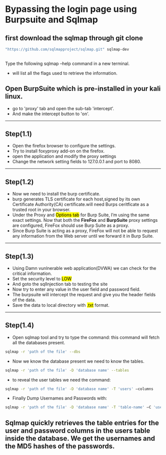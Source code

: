 # Bypassing the login page using Burpsuite and Sqlmap

## first download the sqlmap through git clone

```sh
"https://github.com/sqlmapproject/sqlmap.git" sqlmap-dev
 
 ```
Type the following sqlmap –help command in a new terminal. 
 * will list all the flags used to retrieve the information.

## Open BurpSuite which is pre-installed in your kali linux.
 * go to 'proxy' tab  and open the  sub-tab 'intercept'.
 * And make the intercept button to 'on'. 
---
 ## Step(1.1)
 * Open the firefox browser  to configure the settings.
 * Try to install foxyproxy add-on on the firefox.
 * open the application and modify the proxy settings
 * Change the network setting fields to 127.0.0.1 and port to 8080.
 ---
 
 ## Step(1.2)
 * Now we need to install the burp certificate.
 * burp generates TLS certificate for each host,signed by its own Certificate Authority(CA)   certificate.will need Burps ceritficate as a trusted root in your browser.
 * Under the Proxy and <mark>Options tab</mark> for Burp Suite, I’m using the same exact settings. Now that both the <strong>FireFox</strong> and <strong>BurpSuite</strong> proxy settings are configured, FireFox should use Burp Suite as a proxy. 
 * Since Burp Suite is acting as a proxy, FireFox will not be able to request any information from the Web server until we forward it in Burp Suite.
 ---
 ## Step(1.3)
  * Using Damn vunlnerable web application(DVWA) we can check for the critical information.
  * Set the security level to <mark>LOW</mark>
  * And goto the sqlInjection tab to testing the site
  * Now try to enter any value in the user field and password field.
  * The burpsuite will intercept the request and give you the header fields of the data.
  * Save the data to local directory with <mark>.txt</mark> format.
  ---
 ## Step(1.4)
  * Open sqlmap tool and try to type the command:
  this command will fetch all the databases present.
  ```sh
  sqlmap -r 'path of the file' --dbs

  ``` 
  * Now we know the database present we need to know the tables.
  ```sh
  sqlmap -r 'path of the file' -D 'database name' --tables
  ```
  * to reveal the user tables we need the command:
  ```sh
  sqlmap -r 'path of the file' -D 'database name' -T 'users' –columns
  ```
  * Finally Dump Usernames and Passwords with:
  ```sh
  sqlmap -r 'path of the file' -D 'database name' -T 'table-name' –C 'user,password' –dump
  
  ```
  <strong>Sqlmap quickly retrieves the table entries for the user and password columns in the users table inside the database. We get the usernames and the MD5 hashes of the passwords.</strong>
  ---
  
  

  

